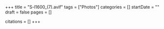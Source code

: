 +++
title = "S-l1600_(7).avif"
tags = ["Photos"]
categories = []
startDate = ""
draft = false
pages = []

citations = []
+++
